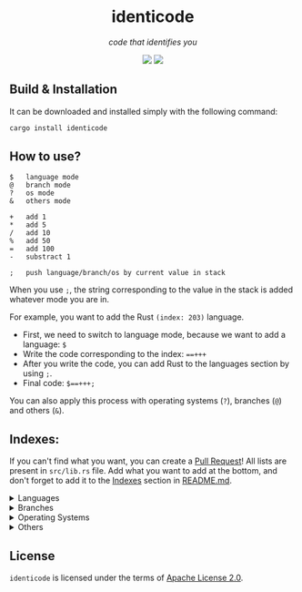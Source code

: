 <div align="center">
	<h1>identicode</h1>
	<p><i>code that identifies you</i></p>
	<a href="https://crates.io/crates/identicode"><img src="https://img.shields.io/crates/v/identicode?style=flat-square"/></a>
	<img src="https://img.shields.io/github/license/gulje/identicode?style=flat-square"/>
</div>

## Build & Installation
It can be downloaded and installed simply with the following command:
```sh
cargo install identicode
```

## How to use?
```
$	language mode
@	branch mode
?	os mode
&	others mode

+	add 1
*	add 5
/	add 10
%	add 50
=	add 100
-	substract 1

;	push language/branch/os by current value in stack 
```
When you use `;`, the string corresponding to the value in the stack is added whatever mode you are in.

For example, you want to add the Rust `(index: 203)` language.
- First, we need to switch to language mode, because we want to add a language: `$`
- Write the code corresponding to the index: `==+++`
- After you write the code, you can add Rust to the languages section by using `;`.
- Final code: `$==+++;`

You can also apply this process with operating systems (`?`), branches (`@`) and
others (`&`).

## Indexes:
If you can't find what you want, you can create a [Pull Request](https://github.com/gulje/identicode/pulls)!
All lists are present in `src/lib.rs` file. Add what you want to add at the bottom,
and don't forget to add it to the [Indexes](#indexes) section in [README.md](README.md).

<details>
	<summary>Languages</summary>
	
```sh
0	4th Dimension/4D
1	ABAP
2	ABC
3	ActionScript
4	Ada
5	Agilent VEE
6	Algol
7	Alice
8	Angelscript
9	Apex
10	APL
11	AppleScript
12	Arc
13	Arduino
14	ASP
15	AspectJ
16	Assembly
17	ATLAS
18	Augeas
19	AutoHotkey
20	AutoIt
21	AutoLISP
22	Automator
23	Avenue
24	Awk
25	Bash
26	(Visual) Basic
27	bc
28	BCPL
29	BETA
30	BlitzMax
31	Boo
32	Bourne Shell
33	Bro
34	C
35	C Shell
36	C#
37	C++
38	C++/CLI
39	C-Omega
40	Caml
41	Ceylon
42	CFML
43	cg
44	Ch
45	CHILL
46	CIL
47	CL (OS/400)
48	Clarion
49	Clean
50	Clipper
51	Clojure
52	CLU
53	COBOL
54	Cobra
55	CoffeeScript
56	ColdFusion
57	COMAL
58	Common Lisp
59	Coq
60	cT
61	Curl
62	D
63	Dart
64	DCL
65	DCPU-16 ASM
66	Delphi/Object Pascal
67	DiBOL
68	Dylan
69	E
70	eC
71	Ecl
72	ECMAScript
73	EGL
74	Eiffel
75	Elixir
76	Emacs Lisp
77	Erlang
78	Etoys
79	Euphoria
80	EXEC
81	F#
82	Factor
83	Falcon
84	Fancy
85	Fantom
86	Felix
87	Forth
88	Fortran
89	Fortress
90	(Visual) FoxPro
91	Gambas
92	GNU Octave
93	Go
94	Google AppsScript
95	Gosu
96	Groovy
97	Haskell
98	haXe
99	Heron
100	HPL
101	HyperTalk
102	Icon
103	IDL
104	Inform
105	Informix-4GL
106	INTERCAL
107	Io
108	Ioke
109	J
110	J#
111	JADE
112	Java
113	Java FX Script
114	JavaScript
115	JScript
116	JScript.NET
117	Julia
118	Korn Shell
119	Kotlin
120	LabVIEW
121	Ladder Logic
122	Lasso
123	Limbo
124	Lingo
125	Lisp
126	Logo
127	Logtalk
128	LotusScript
129	LPC
130	Lua
131	Lustre
132	M4
133	MAD
134	Magic
135	Magik
136	Malbolge
137	MANTIS
138	Maple
139	Mathematica
140	MATLAB
141	Max/MSP
142	MAXScript
143	MEL
144	Mercury
145	Mirah
146	Miva
147	ML
148	Monkey
149	Modula-2
150	Modula-3
151	MOO
152	Moto
153	MS-DOS Batch
154	MUMPS
155	NATURAL
156	Nemerle
157	Nimrod
158	NQC
159	NSIS
160	Nu
161	NXT-G
162	Oberon
163	Object Rexx
164	Objective-C
165	Objective-J
166	OCaml
167	Occam
168	ooc
169	Opa
170	OpenCL
171	OpenEdge ABL
172	OPL
173	Oz
174	Paradox
175	Parrot
176	Pascal
177	Perl
178	PHP
179	Pike
180	PILOT
181	PL/I
182	PL/SQL
183	Pliant
184	PostScript
185	POV-Ray
186	PowerBasic
187	PowerScript
188	PowerShell
189	Processing
190	Prolog
191	Puppet
192	Pure Data
193	Python
194	Q
195	R
196	Racket
197	REALBasic
198	REBOL
199	Revolution
200	REXX
201	RPG (OS/400)
202	Ruby
203	Rust
204	S
205	S-PLUS
206	SAS
207	Sather
208	Scala
209	Scheme
210	Scilab
211	Scratch
212	sed
213	Seed7
214	Self
215	Shell
216	SIGNAL
217	Simula
218	Simulink
219	Slate
220	Smalltalk
221	Smarty
222	SPARK
223	SPSS
224	SQR
225	Squeak
226	Squirrel
227	Standard ML
228	Suneido
229	SuperCollider
230	TACL
231	Tcl
232	Tex
233	thinBasic
234	TOM
235	Transact-SQL
236	Turing
237	TypeScript
238	Vala/Genie
239	VBScript
240	Verilog
241	VHDL
242	VimL
243	Visual Basic .NET
244	WebDNA
245	Whitespace
246	X10
247	xBase
248	XBase++
249	Xen
250	XPL
251	XSLT
252	XQuery
253	yacc
254	Yorick
255	Z shell
256	HTML
257	CSS
```
</details>
<details>
	<summary>Branches</summary>

```
0	Human-computer interaction
1	Data science
2	Natural language processing
3	Programming languages
4	Software engineering
5	Architecture and organization
6	Cyber security
7	Information management
8	Networking and communication
9	Computer graphics
10	Platform-based development
11	Graphics and visual computing
12	Algorithms and complexity
13	Parallel and distributed computing
14	Intelligent systems
15	Security and information assurance
16	Computer Science
17	Computer Engineering
18	Information Systems
19	New Media
20	Information Technology (IT)
21	Information Science
22	Mathematical foundations
23	Algorithms and data structures
24	Artificial intelligence
25	Communication and security
26	Computer architecture
27	Computer graphics
28	Concurrent, parallel, and distributed systems
29	Databases
30	Programming languages and compilers
31	Scientific computing
32	Software engineering
33	Theory of computing
```
</details>
<details>
	<summary>Operating Systems</summary>
	
```
0	Arthur
1	RISC OS
2	Fire OS
3	Amiga OS
4	AMSDOS
5	macOS
6	iOS
7	iPadOS
8	tvOS
9	bridgeOS
10	Atari DOS
11	BeOS
12	Unix
13	BESYS
14	Plan 9
15	Inferno
16	Android
17	Harmony OS
18	LiteOS
19	iRMX
20	PC DOS
21	OS/2
22	Remix OS
23	KaiOS
24	LynxOS
25	Xenix
26	MS-DOS
27	DOS/V
28	Windows
29	Windows 1.0
30	Windows 2.0
31	Windows 3.0
32	Windows 3.1x
33	Windows 3.2
34	Windows 95
35	Windows 98
36	Windows ME
37	Windows NT
38	Windows NT 3.1
39	Windows NT 4.0
40	Windows 2000
41	Windows XP
42	Windows Server 2003
43	Windows Vista
44	Windows Phone 7
45	Windows 8
46	Windows RT
47	Windows Phone 8
48	Windows 8.1
49	Windows Phone 8.1
50	Windows 10
51	Windows 10 Mobile
52	Windows 11
53	ES
54	NeXTSTEP
55	NetWare
56	UnixWare
57	Bada
58	Tizen
59	One UI
60	Sun OS
61	BSD
62	FreeBSD
63	DragonFlyBSD
64	MidnightBSD
65	GhostBSD
66	TrueOS
67	NetBSD
68	OpenBSD
69	Bitrig
70	Darwin
71	GNU Hurd
72	Linux
73	RHEL
74	Rocky Linux
75	Red Hat Linux
76	CentOS
77	Fedora
78	openSUSE
79	SUSE Linux Enterprise Desktop
80	SUSE Linux Enterprise Server
81	SUSE Studio
82	GeckoLinux
83	Mandrake Linux
84	Debian
85	MX Linux
86	Deepin
87	Devuan
88	Kali Linux
89	Pure OS
90	Ubuntu
91	Kubuntu
92	Lubuntu
93	Ubuntu Budgie
94	Ubuntu Kylin
95	Ubuntu Mate
96	Xubuntu
97	Bodhi Linux
98	elementary OS
99	Linux Mint
100	Zorin OS
101	Pop!_OS
102	Arch Linux
103	Manjaro
104	Artix Linux
105	EndeavourOS
106	SteamOS
107	Gentoo
108	Chrome OS
109	Chromium OS
110	NixOS
111	Void Linux
112	GuixSD
113	Solus
114	Redox
115	illumos
116	OpenIndiana
117	FreeDOS
118	Genode
119	FFusionOS
120	Ghost OS
121	Haiku
122	ReactOS
123	TempleOS
124	Serenity
125	Visopsys
```
</details>
<details>
	<summary>Others</summary>

```
0	GNOME Shell
1	KDE Plasma
2	Xfce
3	Fluxbox
4	LXDE
5	LXQt
6	Enlightenment
7	MATE
8	Cinnamon
9	EDE
10	Razor-qt
11	Mezzo
12	ROX
13	Sugar
14	Trinity
15	Unity
16	Windows Vista (Aero)
17	Mac OS X (Aqua)
18	Ambient
19	Pantheon
20	Moksha
21	UKUI
22	Cutefish
23	Deepin DE
24	Budgie
25	Openbox
26	i3wm
27	bspwm
28	dwm
29	sway
30	IceWM
31	Discord
32	GitHub
33	Matrix
34	Git
35	Chrome
36	Visual Studio Code
37	Sublime Text
38	vim
39	nvim
40	gvim
41	Atom
```
</details>

## License
`identicode` is licensed under the terms of [Apache License 2.0](LICENSE).
